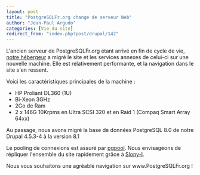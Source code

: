```yaml
---
layout: post
title: "PostgreSQLFr.org change de serveur Web"
author: "Jean-Paul Argudo"
categories: [Vie du site]
redirect_from: "index.php?post/drupal/142"
---
```



<p></p>

<!--more-->


<p>L'ancien serveur de PostgreSQLFr.org étant arrivé en fin de cycle de vie, <a href="http://www.dalibo.com" target="_blank">notre hébergeur</a> a migré le site et les services annexes de celui-ci sur une nouvelle machine. Elle est relativement performante, et la navigation dans le site s'en ressent.</p>

<p>Voici les caractéristiques principales de la machine&nbsp;:

</p>

<ul>

<li>HP Proliant DL360 (1U)

</li>

<li>Bi-Xeon 3GHz

</li>

<li>2Go de Ram

</li>

<li>2 x 146G 10Krpms en Ultra SCSI 320 et en Raid 1 (Compaq Smart Array 64xx)

</li>

</ul>

<p>Au passage, nous avons migré la base de données PostgreSQL 8.0 de notre Drupal 4.5.3-4 à la version 8.1</p>

<p>Le pooling de connexions est assuré par <a href="http://pgpool.projects.postgresql.org/" target="_blank">pgpool</a>. Nous envisageons de répliquer l'ensemble du site rapidement grâce à <a href="http://gborg.postgresql.org/project/slony1/projdisplay.php" target="_blank">Slony-I</a>.</p>

<p>Nous vous souhaitons une agréable navigation sur www.PostgreSQLFr.org&nbsp;!</p>